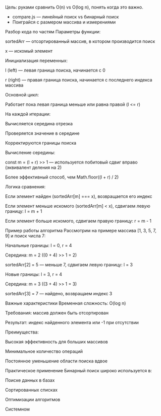 Цель: руками сравнить O(n) vs O(log n), понять когда это важно.

- compare.js — линейный поиск vs бинарный поиск
- Поиграйся с размером массива и измерениями

Разбор кода по частям
Параметры функции:

sortedArr — отсортированный массив, в котором производится поиск

x — искомый элемент

Инициализация переменных:

l (left) — левая граница поиска, начинается с 0

r (right) — правая граница поиска, начинается с последнего индекса массива

Основной цикл:

Работает пока левая граница меньше или равна правой (l <= r)

На каждой итерации:

Вычисляется середина отрезка

Проверяется значение в середине

Корректируются границы поиска

Вычисление середины:

const m = (l + r) >> 1 — используется побитовый сдвиг вправо (эквивалент деления на 2)

Более эффективный способ, чем Math.floor((l + r) / 2)

Логика сравнения:

Если элемент найден (sortedArr[m] === x), возвращается его индекс

Если элемент меньше искомого (sortedArr[m] < x), сдвигаем левую границу: l = m + 1

Если элемент больше искомого, сдвигаем правую границу: r = m - 1

Пример работы алгоритма
Рассмотрим на примере массива [1, 3, 5, 7, 9] и поиск числа 7:

Начальные границы: l = 0, r = 4

Середина: m = 2 ((0 + 4) >> 1 = 2)

sortedArr[2] = 5 — меньше 7, сдвигаем левую границу: l = 3

Новые границы: l = 3, r = 4

Середина: m = 3 ((3 + 4) >> 1 = 3)

sortedArr[3] = 7 — найдено, возвращаем индекс 3

Важные характеристики
Временная сложность: O(log n)

Требования: массив должен быть отсортирован

Результат: индекс найденного элемента или -1 при отсутствии

Преимущества:

Высокая эффективность для больших массивов

Минимальное количество операций

Постоянное уменьшение области поиска вдвое

Практическое применение
Бинарный поиск широко используется в:

Поиске данных в базах

Сортированных списках

Оптимизации алгоритмов

Системном
